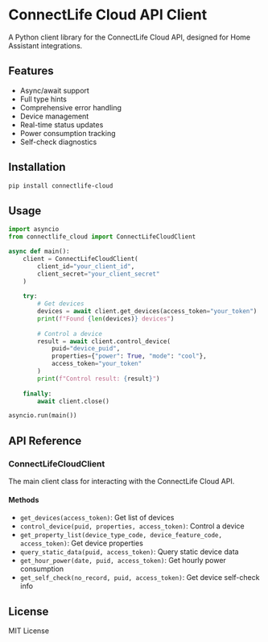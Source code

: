 # ConnectLife Cloud API Client

A Python client library for the ConnectLife Cloud API, designed for Home Assistant integrations.

## Features

- Async/await support
- Full type hints
- Comprehensive error handling
- Device management
- Real-time status updates
- Power consumption tracking
- Self-check diagnostics

## Installation

```bash
pip install connectlife-cloud
```

## Usage

```python
import asyncio
from connectlife_cloud import ConnectLifeCloudClient

async def main():
    client = ConnectLifeCloudClient(
        client_id="your_client_id",
        client_secret="your_client_secret"
    )
    
    try:
        # Get devices
        devices = await client.get_devices(access_token="your_token")
        print(f"Found {len(devices)} devices")
        
        # Control a device
        result = await client.control_device(
            puid="device_puid",
            properties={"power": True, "mode": "cool"},
            access_token="your_token"
        )
        print(f"Control result: {result}")
        
    finally:
        await client.close()

asyncio.run(main())
```

## API Reference

### ConnectLifeCloudClient

The main client class for interacting with the ConnectLife Cloud API.

#### Methods

- `get_devices(access_token)`: Get list of devices
- `control_device(puid, properties, access_token)`: Control a device
- `get_property_list(device_type_code, device_feature_code, access_token)`: Get device properties
- `query_static_data(puid, access_token)`: Query static device data
- `get_hour_power(date, puid, access_token)`: Get hourly power consumption
- `get_self_check(no_record, puid, access_token)`: Get device self-check info

## License

MIT License
